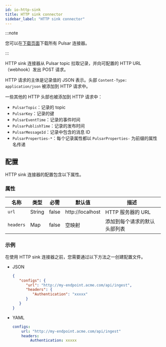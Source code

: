```yaml
---
id: io-http-sink
title: HTTP sink connector
sidebar_label: "HTTP sink connector"
---
```


:::note

您可以在[下载页面](pathname:///download)下载所有 Pulsar 连接器。

:::

HTTP sink 连接器从 Pulsar topic 拉取记录，并向可配置的 HTTP URL（webhook）发出 POST 请求。

HTTP 请求的主体是记录值的 JSON 表示。头部 `Content-Type: application/json` 被添加到 HTTP 请求中。

一些其他的 HTTP 头部也被添加到 HTTP 请求中：

* `PulsarTopic`：记录的 topic
* `PulsarKey`：记录的键
* `PulsarEventTime`：记录的事件时间
* `PulsarPublishTime`：记录的发布时间
* `PulsarMessageId`：记录中包含的消息 ID
* `PulsarProperties-*`：每个记录属性都以 `PulsarProperties-` 为前缀的属性名传递

## 配置

HTTP sink 连接器的配置包含以下属性。

### 属性

| 名称      | 类型   | 必需 | 默认值          | 描述                                       |
|-----------|--------|----------|------------------|---------------------------------------------------|
| `url`     | String | false    | http://localhost | HTTP 服务器的 URL                        |
| `headers` | Map    | false    | 空映射        | 添加到每个请求的默认头部列表 |

### 示例

在使用 HTTP sink 连接器之前，您需要通过以下方法之一创建配置文件。

* JSON

  ```json
  {
     "configs": {
        "url": "http://my-endpoint.acme.com/api/ingest",
        "headers": {
           "Authentication": "xxxxx"
        }
     }
  }
  ```

* YAML

  ```yaml
  configs:
      url: "http://my-endpoint.acme.com/api/ingest"
      headers:
          Authentication: xxxxx
  ```
